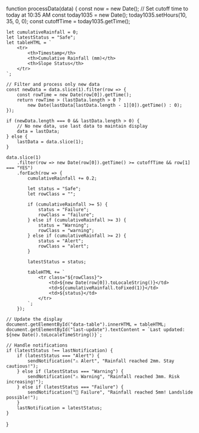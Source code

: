 function processData(data) {
    const now = new Date();
    // Set cutoff time to today at 10:35 AM
    const today1035 = new Date();
    today1035.setHours(10, 35, 0, 0);
    const cutoffTime = today1035.getTime();

    let cumulativeRainfall = 0;
    let latestStatus = "Safe";
    let tableHTML = `
        <tr>
            <th>Timestamp</th>
            <th>Cumulative Rainfall (mm)</th>
            <th>Slope Status</th>
        </tr>
    `;

    // Filter and process only new data
    const newData = data.slice(1).filter(row => {
        const rowTime = new Date(row[0]).getTime();
        return rowTime > (lastData.length > 0 ?
            new Date(lastData[lastData.length - 1][0]).getTime() : 0);
    });

    if (newData.length === 0 && lastData.length > 0) {
        // No new data, use last data to maintain display
        data = lastData;
    } else {
        lastData = data.slice(1);
    }

    data.slice(1)
        .filter(row => new Date(row[0]).getTime() >= cutoffTime && row[1] === "YES")
        .forEach(row => {
            cumulativeRainfall += 0.2;

            let status = "Safe";
            let rowClass = "";

            if (cumulativeRainfall >= 5) {
                status = "Failure";
                rowClass = "failure";
            } else if (cumulativeRainfall >= 3) {
                status = "Warning";
                rowClass = "warning";
            } else if (cumulativeRainfall >= 2) {
                status = "Alert";
                rowClass = "alert";
            }

            latestStatus = status;

            tableHTML += `
                <tr class="${rowClass}">
                    <td>${new Date(row[0]).toLocaleString()}</td>
                    <td>${cumulativeRainfall.toFixed(1)}</td>
                    <td>${status}</td>
                </tr>
            `;
        });

    // Update the display
    document.getElementById("data-table").innerHTML = tableHTML;
    document.getElementById("last-update").textContent = `Last updated: ${new Date().toLocaleTimeString()}`;

    // Handle notifications
    if (latestStatus !== lastNotification) {
        if (latestStatus === "Alert") {
            sendNotification("⚠️ Alert", "Rainfall reached 2mm. Stay cautious!");
        } else if (latestStatus === "Warning") {
            sendNotification("⚠️ Warning", "Rainfall reached 3mm. Risk increasing!");
        } else if (latestStatus === "Failure") {
            sendNotification("🚨 Failure", "Rainfall reached 5mm! Landslide possible!");
        }
        lastNotification = latestStatus;
    }
}
